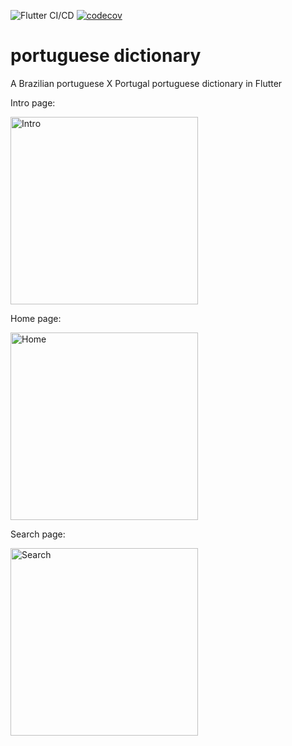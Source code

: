 ![Flutter CI/CD](https://github.com/edsondiasalves/flutter-portuguese-dictionary/workflows/Flutter%20CI/CD/badge.svg?branch=master)
[![codecov](https://codecov.io/gh/edsondiasalves/flutter-portuguese-dictionary/branch/master/graph/badge.svg)](https://codecov.io/gh/edsondiasalves/flutter-portuguese-dictionary)

# portuguese dictionary

A Brazilian portuguese X Portugal portuguese dictionary in Flutter

Intro page:
<p align="left">
<img src="https://user-images.githubusercontent.com/13770341/89470623-224ef700-d774-11ea-9881-6d4c1c7ef38d.png" width="300" alt="Intro">
</p>

Home page:
<p align="left">
<img src="https://user-images.githubusercontent.com/13770341/89470634-2b3fc880-d774-11ea-9c34-1b0a8d199ef8.png" width="300" alt="Home">
</p>

Search page:
<p align="left">
<img src="https://user-images.githubusercontent.com/13770341/89470623-224ef700-d774-11ea-9881-6d4c1c7ef38d.png" width="300" alt="Search">
</p>